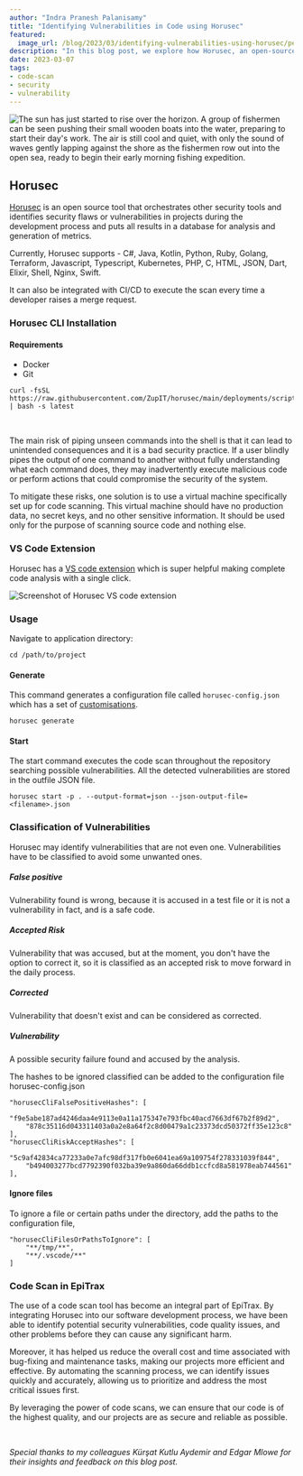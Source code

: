 ```yaml
---
author: "Indra Pranesh Palanisamy"
title: "Identifying Vulnerabilities in Code using Horusec"
featured:
  image_url: /blog/2023/03/identifying-vulnerabilities-using-horusec/pexels-indra-pranesh-palanisamy-15837790.webp
description: "In this blog post, we explore how Horusec, an open-source tool for identifying security vulnerabilities in code, can help developers improve the security of their applications by detecting potential threats and providing actionable insights. Learn how to integrate Horusec into your development process and enhance your code's security."
date: 2023-03-07
tags:
- code-scan
- security
- vulnerability
---
```


![The sun has just started to rise over the horizon. A group of fishermen can be seen pushing their small wooden boats into the water, preparing to start their day's work. The air is still cool and quiet, with only the sound of waves gently lapping against the shore as the fishermen row out into the open sea, ready to begin their early morning fishing expedition.](/blog/2023/03/identifying-vulnerabilities-using-horusec/pexels-indra-pranesh-palanisamy-15837790.webp)

<!-- Photo by Pranesh, 2022 -->

## Horusec

[Horusec](https://horusec.io/site/) is an open source tool that orchestrates other security tools and identifies security flaws or vulnerabilities in projects during the development process and puts all results in a database for analysis and generation of metrics.

Currently, Horusec supports - C#, Java, Kotlin, Python, Ruby, Golang, Terraform, Javascript, Typescript, Kubernetes, PHP, C, HTML, JSON, Dart, Elixir, Shell, Nginx, Swift.

It can also be integrated with CI/CD to execute the scan every time a developer raises a merge request.

### Horusec CLI Installation

#### Requirements

- Docker
- Git

```
curl -fsSL https://raw.githubusercontent.com/ZupIT/horusec/main/deployments/scripts/install.sh | bash -s latest
```
<br>

The main risk of piping unseen commands into the shell is that it can lead to unintended consequences and it is a bad security practice. If a user blindly pipes the output of one command to another without fully understanding what each command does, they may inadvertently execute malicious code or perform actions that could compromise the security of the system.

To mitigate these risks, one solution is to use a virtual machine specifically set up for code scanning. This virtual machine should have no production data, no secret keys, and no other sensitive information. It should be used only for the purpose of scanning source code and nothing else.

### VS Code Extension

Horusec has a [VS code extension](https://docs.horusec.io/docs/extensions/visual-studio-code/) which is super helpful making complete code analysis with a single click.

![Screenshot of Horusec VS code extension](/blog/2023/03/identifying-vulnerabilities-using-horusec/horusec-vscode.webp)

### Usage

Navigate to application directory:

```
cd /path/to/project
```

#### Generate

This command generates a configuration file called `horusec-config.json` which has a set of [customisations](https://docs.horusec.io/docs/cli/commands-and-flags/#global-flags).

```
horusec generate
```

#### Start

The start command executes the code scan throughout the repository searching possible vulnerabilities. All the detected vulnerabilities are stored in the outfile JSON file.

```
horusec start -p . --output-format=json --json-output-file=<filename>.json
```

### Classification of Vulnerabilities

Horusec may identify vulnerabilities that are not even one. Vulnerabilities have to be classified to avoid some unwanted ones.

##### False positive

Vulnerability found is wrong, because it is accused in a test file or it is not a vulnerability in fact, and is a safe code.

##### Accepted Risk

Vulnerability that was accused, but at the moment, you don't have the option to correct it, so it is classified as an accepted risk to move forward in the daily process.

##### Corrected

Vulnerability that doesn't exist and can be considered as corrected.

##### Vulnerability

A possible security failure found and accused by the analysis.

The hashes to be ignored classified can be added to the configuration file horusec-config.json

```
"horusecCliFalsePositiveHashes": [
    "f9e5abe187ad4246daa4e9113e0a11a175347e793fbc40acd7663df67b2f89d2",
    "878c35116d043311403a0a2e8a64f2c8d00479a1c23373dcd50372ff35e123c8"
],
"horusecCliRiskAcceptHashes": [
    "5c9af42834ca77233a0e7afc98df317fb0e6041ea69a109754f278331039f844",
    "b494003277bcd7792390f032ba39e9a860da66ddb1ccfcd8a581978eab744561"
],
```

#### Ignore files

To ignore a file or certain paths under the directory, add the paths to the configuration file,

```
"horusecCliFilesOrPathsToIgnore": [
    "**/tmp/**",
    "**/.vscode/**"
]
```

### Code Scan in EpiTrax

The use of a code scan tool has become an integral part of EpiTrax. By integrating Horusec into our software development process, we have been able to identify potential security vulnerabilities, code quality issues, and other problems before they can cause any significant harm.

Moreover, it has helped us reduce the overall cost and time associated with bug-fixing and maintenance tasks, making our projects more efficient and effective. By automating the scanning process, we can identify issues quickly and accurately, allowing us to prioritize and address the most critical issues first.

By leveraging the power of code scans, we can ensure that our code is of the highest quality, and our projects are as secure and reliable as possible.

<br>

_Special thanks to my colleagues Kürşat Kutlu Aydemir and Edgar Mlowe for their insights and feedback on this blog post._